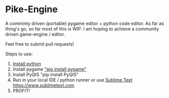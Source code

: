# Pike-Engine
 A comminty driven (portable) pygame editor + python code editor.
 As far as thing's go, so far most of this is WIP. I am hoping to achieve a community driven game-engine / editor.
 
 Feel free to submit pull requests!

Steps to use:
 1. [Install python ](https://www.python.org/downloads/)
 2. Install pygame ["pip install pygame"](https://www.pygame.org/wiki/GettingStarted)
 3. Install PyQt5 "pip install PyQt5"
 4. Run in your local IDE / python runner or use [Sublime Text ](https://www.sublimetext.com)https://www.sublimetext.com
 5. PROFIT!
